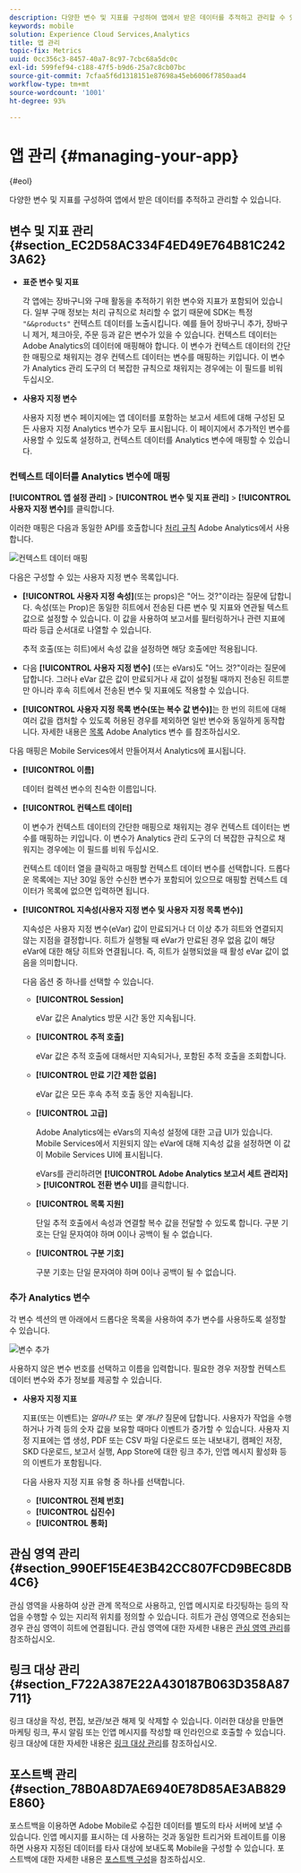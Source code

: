 ```yaml
---
description: 다양한 변수 및 지표를 구성하여 앱에서 받은 데이터를 추적하고 관리할 수 있습니다.
keywords: mobile
solution: Experience Cloud Services,Analytics
title: 앱 관리
topic-fix: Metrics
uuid: 0cc356c3-8457-40a7-8c97-7cbc68a5dc0c
exl-id: 599fef94-c188-47f5-b9d6-25a7c8cb07bc
source-git-commit: 7cfaa5f6d1318151e87698a45eb6006f7850aad4
workflow-type: tm+mt
source-wordcount: '1001'
ht-degree: 93%

---
```


# 앱 관리 {#managing-your-app}

{#eol}

다양한 변수 및 지표를 구성하여 앱에서 받은 데이터를 추적하고 관리할 수 있습니다.

## 변수 및 지표 관리 {#section_EC2D58AC334F4ED49E764B81C2423A62}

* **표준 변수 및 지표**

   각 앱에는 장바구니와 구매 활동을 추적하기 위한 변수와 지표가 포함되어 있습니다. 일부 구매 정보는 처리 규칙으로 처리할 수 없기 때문에 SDK는 특정 `"&&products"` 컨텍스트 데이터를 노출시킵니다. 예를 들어 장바구니 추가, 장바구니 제거, 체크아웃, 주문 등과 같은 변수가 있을 수 있습니다. 컨텍스트 데이터는 Adobe Analytics의 데이터에 매핑해야 합니다. 이 변수가 컨텍스트 데이터의 간단한 매핑으로 채워지는 경우 컨텍스트 데이터는 변수를 매핑하는 키입니다. 이 변수가 Analytics 관리 도구의 더 복잡한 규칙으로 채워지는 경우에는 이 필드를 비워 두십시오.

* **사용자 지정 변수**

   사용자 지정 변수 페이지에는 앱 데이터를 포함하는 보고서 세트에 대해 구성된 모든 사용자 지정 Analytics 변수가 모두 표시됩니다. 이 페이지에서 추가적인 변수를 사용할 수 있도록 설정하고, 컨텍스트 데이터를 Analytics 변수에 매핑할 수 있습니다.

### 컨텍스트 데이터를 Analytics 변수에 매핑

**[!UICONTROL 앱 설정 관리]** > **[!UICONTROL 변수 및 지표 관리]** > **[!UICONTROL 사용자 지정 변수]**&#x200B;를 클릭합니다.

이러한 매핑은 다음과 동일한 API를 호출합니다 [처리 규칙](https://experienceleague.adobe.com/docs/analytics/admin/admin-tools/processing-rules/processing-rules.html) Adobe Analytics에서 사용합니다.

![컨텍스트 데이터 매핑](assets/custom_data_content.png)

다음은 구성할 수 있는 사용자 지정 변수 목록입니다.

* **[!UICONTROL 사용자 지정 속성]**(또는 props)은 &quot;어느 것?&quot;이라는 질문에 답합니다. 속성(또는 Prop)은 동일한 히트에서 전송된 다른 변수 및 지표와 연관될 텍스트 값으로 설정할 수 있습니다. 이 값을 사용하여 보고서를 필터링하거나 관련 지표에 따라 등급 순서대로 나열할 수 있습니다.

   추적 호출(또는 히트)에서 속성 값을 설정하면 해당 호출에만 적용됩니다.

* 다음 **[!UICONTROL 사용자 지정 변수]** (또는 eVars)도 &quot;어느 것?&quot;이라는 질문에 답합니다. 그러나 eVar 값은 값이 만료되거나 새 값이 설정될 때까지 전송된 히트뿐만 아니라 후속 히트에서 전송된 변수 및 지표에도 적용할 수 있습니다.
* **[!UICONTROL 사용자 지정 목록 변수(또는 복수 값 변수)]**&#x200B;는 한 번의 히트에 대해 여러 값을 캡처할 수 있도록 허용된 경우를 제외하면 일반 변수와 동일하게 동작합니다. 자세한 내용은 [목록](https://experienceleague.adobe.com/docs/analytics/implementation/vars/page-vars/list.html?lang=ko-KR) Adobe Analytics 변수 를 참조하십시오.

다음 매핑은 Mobile Services에서 만들어져서 Analytics에 표시됩니다.

* **[!UICONTROL 이름]**

   데이터 컬렉션 변수의 친숙한 이름입니다.

* **[!UICONTROL 컨텍스트 데이터]**

   이 변수가 컨텍스트 데이터의 간단한 매핑으로 채워지는 경우 컨텍스트 데이터는 변수를 매핑하는 키입니다. 이 변수가 Analytics 관리 도구의 더 복잡한 규칙으로 채워지는 경우에는 이 필드를 비워 두십시오.

   컨텍스트 데이터 열을 클릭하고 매핑할 컨텍스트 데이터 변수를 선택합니다. 드롭다운 목록에는 지난 30일 동안 수신한 변수가 포함되어 있으므로 매핑할 컨텍스트 데이터가 목록에 없으면 입력하면 됩니다.

* **[!UICONTROL 지속성(사용자 지정 변수 및 사용자 지정 목록 변수)]**

   지속성은 사용자 지정 변수(eVar) 값이 만료되거나 더 이상 추가 히트와 연결되지 않는 지점을 결정합니다. 히트가 실행될 때 eVar가 만료된 경우 없음 값이 해당 eVar에 대한 해당 히트와 연결됩니다. 즉, 히트가 실행되었을 때 활성 eVar 값이 없음을 의미합니다.

   다음 옵션 중 하나를 선택할 수 있습니다.

   * **[!UICONTROL Session]**

      eVar 값은 Analytics 방문 시간 동안 지속됩니다.

   * **[!UICONTROL 추적 호출]**

      eVar 값은 추적 호출에 대해서만 지속되거나, 포함된 추적 호출을 조회합니다.

   * **[!UICONTROL 만료 기간 제한 없음]**

      eVar 값은 모든 후속 추적 호출 동안 지속됩니다.
   * **[!UICONTROL 고급]**

      Adobe Analytics에는 eVars의 지속성 설정에 대한 고급 UI가 있습니다. Mobile Services에서 지원되지 않는 eVar에 대해 지속성 값을 설정하면 이 값이 Mobile Services UI에 표시됩니다.

      eVars를 관리하려면 **[!UICONTROL Adobe Analytics 보고서 세트 관리자]** > **[!UICONTROL 전환 변수 UI]**&#x200B;를 클릭합니다.

   * **[!UICONTROL 목록 지원]**

      단일 추적 호출에서 속성과 연결할 복수 값을 전달할 수 있도록 합니다. 구분 기호는 단일 문자여야 하며 0이나 공백이 될 수 없습니다.

   * **[!UICONTROL 구분 기호]**

      구분 기호는 단일 문자여야 하며 0이나 공백이 될 수 없습니다.

### 추가 Analytics 변수

각 변수 섹션의 맨 아래에서 드롭다운 목록을 사용하여 추가 변수를 사용하도록 설정할 수 있습니다.

![변수 추가](assets/add_variable.png)

사용하지 않은 변수 번호를 선택하고 이름을 입력합니다. 필요한 경우 저장할 컨텍스트 데이터 변수와 추가 정보를 제공할 수 있습니다.

* **사용자 지정 지표**

   지표(또는 이벤트)는 *얼마나?* 또는 *몇 개나?* 질문에 답합니다. 사용자가 작업을 수행하거나 가격 등의 숫자 값을 보유할 때마다 이벤트가 증가할 수 있습니다. 사용자 지정 지표에는 앱 생성, PDF 또는 CSV 파일 다운로드 또는 내보내기, 캠페인 저장, SKD 다운로드, 보고서 실행, App Store에 대한 링크 추가, 인앱 메시지 활성화 등의 이벤트가 포함됩니다.

   다음 사용자 지정 지표 유형 중 하나를 선택합니다.

   * **[!UICONTROL 전체 번호]**
   * **[!UICONTROL 십진수]**
   * **[!UICONTROL 통화]**

## 관심 영역 관리 {#section_990EF15E4E3B42CC807FCD9BEC8DB4C6}

관심 영역을 사용하여 상관 관계 목적으로 사용하고, 인앱 메시지로 타깃팅하는 등의 작업을 수행할 수 있는 지리적 위치를 정의할 수 있습니다. 히트가 관심 영역으로 전송되는 경우 관심 영역이 히트에 연결됩니다. 관심 영역에 대한 자세한 내용은 [관심 영역 관리](/help/using/location/t-manage-points.md)를 참조하십시오.

## 링크 대상 관리 {#section_F722A387E22A430187B063D358A87711}

링크 대상을 작성, 편집, 보관/보관 해제 및 삭제할 수 있습니다. 이러한 대상을 만들면 마케팅 링크, 푸시 알림 또는 인앱 메시지를 작성할 때 인라인으로 호출할 수 있습니다. 링크 대상에 대한 자세한 내용은 [링크 대상 관리](/help/using/acquisition-main/c-manage-link-destinations/t-archive-unarchive-link-destinations.md)를 참조하십시오.

## 포스트백 관리 {#section_78B0A8D7AE6940E78D85AE3AB829E860}

포스트백을 이용하면 Adobe Mobile로 수집한 데이터를 별도의 타사 서버에 보낼 수 있습니다. 인앱 메시지를 표시하는 데 사용하는 것과 동일한 트리거와 트레이트를 이용하면 사용자 지정된 데이터를 타사 대상에 보내도록 Mobile을 구성할 수 있습니다. 포스트백에 대한 자세한 내용은 [포스트백 구성](/help/using/c-manage-app-settings/c-mob-confg-app/signals.md)을 참조하십시오.
